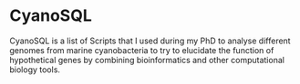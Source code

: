 # CyanoSQL
CyanoSQL is a list of Scripts that I used during my PhD to analyse different genomes
from marine cyanobacteria to try to elucidate the function of hypothetical genes
by combining bioinformatics and other computational biology tools.